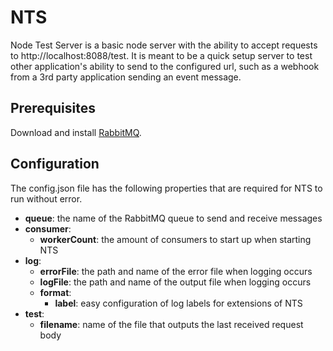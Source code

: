# NTS
Node Test Server is a basic node server with the ability to accept requests to 
http://localhost:8088/test. It is meant to be a quick setup server to test other
application's ability to send to the configured url, such as a webhook from a 3rd
party application sending an event message.

## Prerequisites 
Download and install [RabbitMQ](https://www.rabbitmq.com/download.html).

## Configuration
The config.json file has the following properties that are required for NTS to 
run without error.

- **queue**: the name of the RabbitMQ queue to send and receive messages
- **consumer**:
    -   **workerCount**: the amount of consumers to start up when starting NTS
- **log**: 
    - **errorFile**: the path and name of the error file when logging occurs
    - **logFile**: the path and name of the output file when logging occurs
    - **format**:
        - **label**: easy configuration of log labels for extensions of NTS
- **test**:
    - **filename**: name of the file that outputs the last received request body